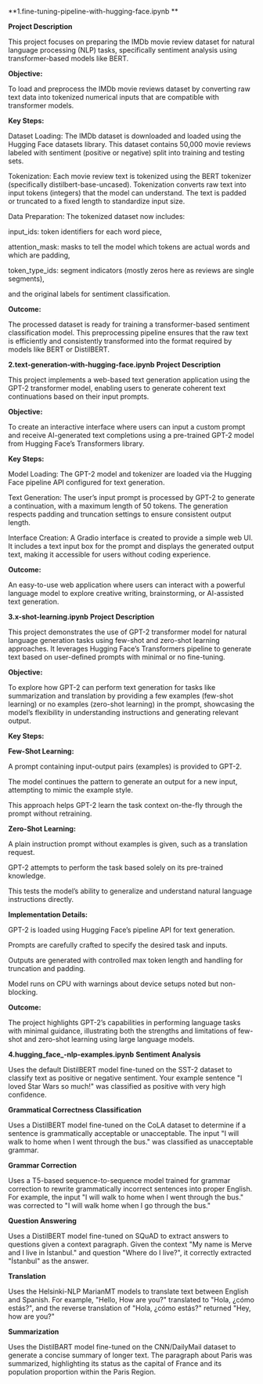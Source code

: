 **1.fine-tuning-pipeline-with-hugging-face.ipynb **

**Project Description**

This project focuses on preparing the IMDb movie review dataset for natural language processing (NLP) tasks, specifically sentiment analysis using transformer-based models like BERT.

**Objective:**

To load and preprocess the IMDb movie reviews dataset by converting raw text data into tokenized numerical inputs that are compatible with transformer models.

**Key Steps:**

Dataset Loading:
The IMDb dataset is downloaded and loaded using the Hugging Face datasets library. This dataset contains 50,000 movie reviews labeled with sentiment (positive or negative) split into training and testing sets.

Tokenization:
Each movie review text is tokenized using the BERT tokenizer (specifically distilbert-base-uncased). Tokenization converts raw text into input tokens (integers) that the model can understand. The text is padded or truncated to a fixed length to standardize input size.

Data Preparation:
The tokenized dataset now includes:

input_ids: token identifiers for each word piece,

attention_mask: masks to tell the model which tokens are actual words and which are padding,

token_type_ids: segment indicators (mostly zeros here as reviews are single segments),

and the original labels for sentiment classification.

**Outcome:**

The processed dataset is ready for training a transformer-based sentiment classification model. This preprocessing pipeline ensures that the raw text is efficiently and consistently transformed into the format required by models like BERT or DistilBERT.

**2.text-generation-with-hugging-face.ipynb**
**Project Description**

This project implements a web-based text generation application using the GPT-2 transformer model, enabling users to generate coherent text continuations based on their input prompts.

**Objective:**

To create an interactive interface where users can input a custom prompt and receive AI-generated text completions using a pre-trained GPT-2 model from Hugging Face’s Transformers library.

**Key Steps:**

Model Loading:
The GPT-2 model and tokenizer are loaded via the Hugging Face pipeline API configured for text generation.

Text Generation:
The user’s input prompt is processed by GPT-2 to generate a continuation, with a maximum length of 50 tokens. The generation respects padding and truncation settings to ensure consistent output length.

Interface Creation:
A Gradio interface is created to provide a simple web UI. It includes a text input box for the prompt and displays the generated output text, making it accessible for users without coding experience.

**Outcome:**

An easy-to-use web application where users can interact with a powerful language model to explore creative writing, brainstorming, or AI-assisted text generation.


**3.x-shot-learning.ipynb**
**Project Description**

This project demonstrates the use of GPT-2 transformer model for natural language generation tasks using few-shot and zero-shot learning approaches. It leverages Hugging Face’s Transformers pipeline to generate text based on user-defined prompts with minimal or no fine-tuning.

**Objective:**

To explore how GPT-2 can perform text generation for tasks like summarization and translation by providing a few examples (few-shot learning) or no examples (zero-shot learning) in the prompt, showcasing the model’s flexibility in understanding instructions and generating relevant output.

**Key Steps:**

**Few-Shot Learning:**

A prompt containing input-output pairs (examples) is provided to GPT-2.

The model continues the pattern to generate an output for a new input, attempting to mimic the example style.

This approach helps GPT-2 learn the task context on-the-fly through the prompt without retraining.

**Zero-Shot Learning:**

A plain instruction prompt without examples is given, such as a translation request.

GPT-2 attempts to perform the task based solely on its pre-trained knowledge.

This tests the model’s ability to generalize and understand natural language instructions directly.

**Implementation Details:**

GPT-2 is loaded using Hugging Face’s pipeline API for text generation.

Prompts are carefully crafted to specify the desired task and inputs.

Outputs are generated with controlled max token length and handling for truncation and padding.

Model runs on CPU with warnings about device setups noted but non-blocking.

**Outcome:**

The project highlights GPT-2’s capabilities in performing language tasks with minimal guidance, illustrating both the strengths and limitations of few-shot and zero-shot learning using large language models.

**4.hugging_face_-nlp-examples.ipynb**
**Sentiment Analysis**

Uses the default DistilBERT model fine-tuned on the SST-2 dataset to classify text as positive or negative sentiment. Your example sentence "I loved Star Wars so much!" was classified as positive with very high confidence.

**Grammatical Correctness Classification**

Uses a DistilBERT model fine-tuned on the CoLA dataset to determine if a sentence is grammatically acceptable or unacceptable. The input "I will walk to home when I went through the bus." was classified as unacceptable grammar.

**Grammar Correction**

Uses a T5-based sequence-to-sequence model trained for grammar correction to rewrite grammatically incorrect sentences into proper English. For example, the input "I will walk to home when I went through the bus." was corrected to "I will walk home when I go through the bus."

**Question Answering**

Uses a DistilBERT model fine-tuned on SQuAD to extract answers to questions given a context paragraph. Given the context "My name is Merve and I live in İstanbul." and question "Where do I live?", it correctly extracted "İstanbul" as the answer.

**Translation**

Uses the Helsinki-NLP MarianMT models to translate text between English and Spanish. For example, "Hello, How are you?" translated to "Hola, ¿cómo estás?", and the reverse translation of "Hola, ¿cómo estás?" returned "Hey, how are you?"

**Summarization**

Uses the DistilBART model fine-tuned on the CNN/DailyMail dataset to generate a concise summary of longer text. The paragraph about Paris was summarized, highlighting its status as the capital of France and its population proportion within the Paris Region.

